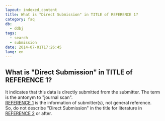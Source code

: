```yaml
---
layout: indexed_content
title: What is "Direct Submission" in TITLE of REFERENCE 1?
category: faq
db:
  - ddbj
tags: 
  - search
  - submission
date: 2014-07-01T17:26:45
lang: en
---
```


## What is "Direct Submission" in TITLE of REFERENCE 1?

<p>It indicates that this data is directly submitted from the submitter. The term is the antonym to "journal scan". <br><a href="/ddbj/flat-file-e.html#Reference1B">REFERENCE 1</a> is the information of submitter(s), not general reference. <br>So, do not describe "Direct Submission" in the title for literature in <a href="/ddbj/flat-file-e.html#Reference2B">REFERENCE 2</a> or after. </p>